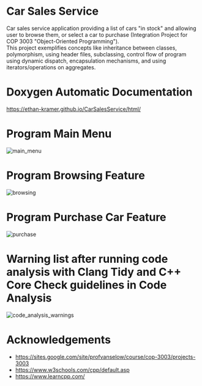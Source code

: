 # Car Sales Service

Car sales service application providing a list of cars "in stock" and allowing user to browse them, or select a car to purchase (Integration Project for COP 3003 "Object-Oriented Programming").<br>
This project exemplifies concepts like inheritance between classes, polymorphism, using header files, subclassing, control flow of program using dynamic dispatch, encapsulation mechanisms, and using iterators/operations on aggregates.

# Doxygen Automatic Documentation
  https://ethan-kramer.github.io/CarSalesService/html/

# Program Main Menu
![main_menu](https://user-images.githubusercontent.com/62119661/146274713-3ac69c3b-bd9f-44ef-91c7-2398552dc980.png)

# Program Browsing Feature
![browsing](https://user-images.githubusercontent.com/62119661/146275319-576b42d3-6262-4b1c-a032-4dc9f1e2588b.png)

# Program Purchase Car Feature
![purchase](https://user-images.githubusercontent.com/62119661/146275786-ec16d8da-3c2c-41d5-8cc1-747a9a7b1db9.png)

# Warning list after running code analysis with Clang Tidy and C++ Core Check guidelines in Code Analysis
![code_analysis_warnings](https://user-images.githubusercontent.com/62119661/146245551-c2136b32-f05c-4c4b-aa1d-b88a190330c7.png)

# Acknowledgements
* https://sites.google.com/site/profvanselow/course/cop-3003/projects-3003
* https://www.w3schools.com/cpp/default.asp
* https://www.learncpp.com/

